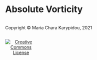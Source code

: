 # Absolute Vorticity

<footer>
<p style="float:left; width: 100%;">
Copyright © Maria Chara Karypidou, 2021
</p>
<p style="float:left; width: 20%; text-align:center;">
<a rel="license" href="http://creativecommons.org/licenses/by-sa/4.0/"><img alt="Creative Commons License" style="border-width:0" src="https://i.creativecommons.org/l/by-sa/4.0/88x31.png" />
</p>
</footer>

